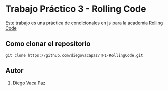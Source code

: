 # Trabajo Práctico 3 - Rolling Code

Este trabajo es una práctica de condicionales en js para la academia [Rolling Code](https://rollingcodeschool.com/)

## Como clonar el repositorio

```
git clone https://github.com/diegovacapaz/TP1-RollingCode.git
```
## Autor

1. [Diego Vaca Paz](https://github.com/diegovacapaz)